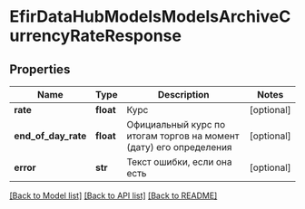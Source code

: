 # EfirDataHubModelsModelsArchiveCurrencyRateResponse

## Properties
Name | Type | Description | Notes
------------ | ------------- | ------------- | -------------
**rate** | **float** | Курс | [optional] 
**end_of_day_rate** | **float** | Официальный курс по итогам торгов на момент (дату) его определения | [optional] 
**error** | **str** | Текст ошибки, если она есть | [optional] 

[[Back to Model list]](../README.md#documentation-for-models) [[Back to API list]](../README.md#documentation-for-api-endpoints) [[Back to README]](../README.md)

